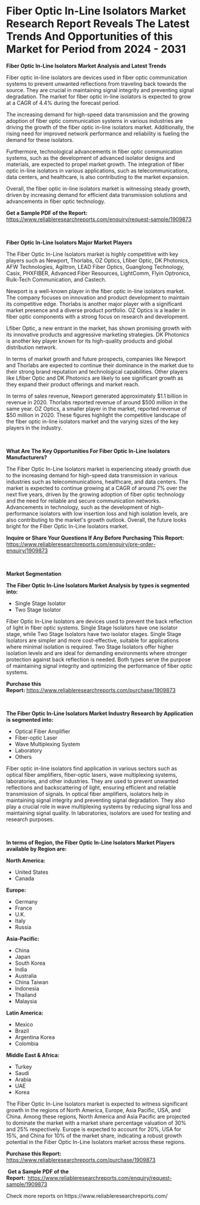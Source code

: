 <p><h1>Fiber Optic In-Line Isolators Market Research Report Reveals The Latest Trends And Opportunities of this Market for Period from 2024 - 2031</h1></p><p><strong>Fiber Optic In-Line Isolators Market Analysis and Latest Trends</strong></p>
<p><p>Fiber optic in-line isolators are devices used in fiber optic communication systems to prevent unwanted reflections from traveling back towards the source. They are crucial in maintaining signal integrity and preventing signal degradation. The market for fiber optic in-line isolators is expected to grow at a CAGR of 4.4% during the forecast period.</p><p>The increasing demand for high-speed data transmission and the growing adoption of fiber optic communication systems in various industries are driving the growth of the fiber optic in-line isolators market. Additionally, the rising need for improved network performance and reliability is fueling the demand for these isolators.</p><p>Furthermore, technological advancements in fiber optic communication systems, such as the development of advanced isolator designs and materials, are expected to propel market growth. The integration of fiber optic in-line isolators in various applications, such as telecommunications, data centers, and healthcare, is also contributing to the market expansion.</p><p>Overall, the fiber optic in-line isolators market is witnessing steady growth, driven by increasing demand for efficient data transmission solutions and advancements in fiber optic technology.</p></p>
<p><strong>Get a Sample PDF of the Report:&nbsp;</strong> <a href="https://www.reliableresearchreports.com/enquiry/request-sample/1909873">https://www.reliableresearchreports.com/enquiry/request-sample/1909873</a></p>
<p>&nbsp;</p>
<p><strong>Fiber Optic In-Line Isolators Major Market Players</strong></p>
<p><p>The Fiber Optic In-Line Isolators market is highly competitive with key players such as Newport, Thorlabs, OZ Optics, Lfiber Optic, DK Photonics, AFW Technologies, Agiltron, LEAD Fiber Optics, Guanglong Technology, Casix, PHXFIBER, Advanced Fiber Resources, LightComm, Flyin Optronics, Ruik-Tech Communication, and Castech. </p><p>Newport is a well-known player in the fiber optic in-line isolators market. The company focuses on innovation and product development to maintain its competitive edge. Thorlabs is another major player with a significant market presence and a diverse product portfolio. OZ Optics is a leader in fiber optic components with a strong focus on research and development. </p><p>Lfiber Optic, a new entrant in the market, has shown promising growth with its innovative products and aggressive marketing strategies. DK Photonics is another key player known for its high-quality products and global distribution network. </p><p>In terms of market growth and future prospects, companies like Newport and Thorlabs are expected to continue their dominance in the market due to their strong brand reputation and technological capabilities. Other players like Lfiber Optic and DK Photonics are likely to see significant growth as they expand their product offerings and market reach. </p><p>In terms of sales revenue, Newport generated approximately $1.1 billion in revenue in 2020. Thorlabs reported revenue of around $500 million in the same year. OZ Optics, a smaller player in the market, reported revenue of $50 million in 2020. These figures highlight the competitive landscape of the fiber optic in-line isolators market and the varying sizes of the key players in the industry.</p></p>
<p>&nbsp;</p>
<p><strong>What Are The Key Opportunities For Fiber Optic In-Line Isolators Manufacturers?</strong></p>
<p><p>The Fiber Optic In-Line Isolators market is experiencing steady growth due to the increasing demand for high-speed data transmission in various industries such as telecommunications, healthcare, and data centers. The market is expected to continue growing at a CAGR of around 7% over the next five years, driven by the growing adoption of fiber optic technology and the need for reliable and secure communication networks. Advancements in technology, such as the development of high-performance isolators with low insertion loss and high isolation levels, are also contributing to the market's growth outlook. Overall, the future looks bright for the Fiber Optic In-Line Isolators market.</p></p>
<p><strong>Inquire or Share Your Questions If Any Before Purchasing This Report:</strong> <a href="https://www.reliableresearchreports.com/enquiry/pre-order-enquiry/1909873">https://www.reliableresearchreports.com/enquiry/pre-order-enquiry/1909873</a></p>
<p>&nbsp;</p>
<p><strong>Market Segmentation</strong></p>
<p><strong>The Fiber Optic In-Line Isolators Market Analysis by types is segmented into:</strong></p>
<p><ul><li>Single Stage Isolator</li><li>Two Stage Isolator</li></ul></p>
<p><p>Fiber Optic In-Line Isolators are devices used to prevent the back reflection of light in fiber optic systems. Single Stage Isolators have one isolator stage, while Two Stage Isolators have two isolator stages. Single Stage Isolators are simpler and more cost-effective, suitable for applications where minimal isolation is required. Two Stage Isolators offer higher isolation levels and are ideal for demanding environments where stronger protection against back reflection is needed. Both types serve the purpose of maintaining signal integrity and optimizing the performance of fiber optic systems.</p></p>
<p><strong>Purchase this Report:&nbsp;</strong><a href="https://www.reliableresearchreports.com/purchase/1909873">https://www.reliableresearchreports.com/purchase/1909873</a></p>
<p>&nbsp;</p>
<p><strong>The Fiber Optic In-Line Isolators Market Industry Research by Application is segmented into:</strong></p>
<p><ul><li>Optical Fiber Amplifier</li><li>Fiber-optic Laser</li><li>Wave Multiplexing System</li><li>Laboratory</li><li>Others</li></ul></p>
<p><p>Fiber optic in-line isolators find application in various sectors such as optical fiber amplifiers, fiber-optic lasers, wave multiplexing systems, laboratories, and other industries. They are used to prevent unwanted reflections and backscattering of light, ensuring efficient and reliable transmission of signals. In optical fiber amplifiers, isolators help in maintaining signal integrity and preventing signal degradation. They also play a crucial role in wave multiplexing systems by reducing signal loss and maintaining signal quality. In laboratories, isolators are used for testing and research purposes.</p></p>
<p>&nbsp;</p>
<p><strong>In terms of Region, the Fiber Optic In-Line Isolators Market Players available by Region are:</strong></p>
<p>
    <p> <strong> North America: </strong>
        <ul>
            <li>United States</li>
            <li>Canada</li>
        </ul>
        </p> 
    <p> <strong> Europe: </strong>
        <ul>
            <li>Germany</li>
            <li>France</li>
            <li>U.K.</li>
            <li>Italy</li>
            <li>Russia</li>
        </ul>
        </p> 
    <p> <strong> Asia-Pacific: </strong>
        <ul>
            <li>China</li>
            <li>Japan</li>
            <li>South Korea</li>
            <li>India</li>
            <li>Australia</li>
            <li>China Taiwan</li>
            <li>Indonesia</li>
            <li>Thailand</li>
            <li>Malaysia</li>
        </ul>
        </p> 
    <p> <strong> Latin America: </strong>
        <ul>
            <li>Mexico</li>
            <li>Brazil</li>
            <li>Argentina Korea</li>
            <li>Colombia</li>
        </ul>
        </p> 
    <p> <strong> Middle East & Africa: </strong>
        <ul>
            <li>Turkey</li>
            <li>Saudi</li>
            <li>Arabia</li>
            <li>UAE</li>
            <li>Korea</li>
        </ul>
    </p>
    </p>
<p><p>The Fiber Optic In-Line Isolators market is expected to witness significant growth in the regions of North America, Europe, Asia Pacific, USA, and China. Among these regions, North America and Asia Pacific are projected to dominate the market with a market share percentage valuation of 30% and 25% respectively. Europe is expected to account for 20%, USA for 15%, and China for 10% of the market share, indicating a robust growth potential in the Fiber Optic In-Line Isolators market across these regions.</p></p>
<p><strong>Purchase this Report: </strong><a href="https://www.reliableresearchreports.com/purchase/1909873">https://www.reliableresearchreports.com/purchase/1909873</a></p>
<p>&nbsp;<strong>Get a Sample PDF of the Report:&nbsp;&nbsp;</strong><a href="https://www.reliableresearchreports.com/enquiry/request-sample/1909873">https://www.reliableresearchreports.com/enquiry/request-sample/1909873</a></p>
<p><strong></strong></p>
<p>Check more reports on https://www.reliableresearchreports.com/</p>